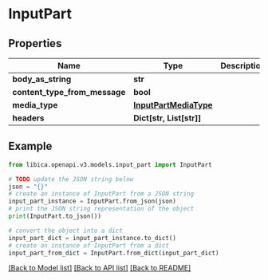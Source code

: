 # InputPart


## Properties

Name | Type | Description | Notes
------------ | ------------- | ------------- | -------------
**body_as_string** | **str** |  | [optional] 
**content_type_from_message** | **bool** |  | [optional] 
**media_type** | [**InputPartMediaType**](InputPartMediaType.md) |  | [optional] 
**headers** | **Dict[str, List[str]]** |  | [optional] 

## Example

```python
from libica.openapi.v3.models.input_part import InputPart

# TODO update the JSON string below
json = "{}"
# create an instance of InputPart from a JSON string
input_part_instance = InputPart.from_json(json)
# print the JSON string representation of the object
print(InputPart.to_json())

# convert the object into a dict
input_part_dict = input_part_instance.to_dict()
# create an instance of InputPart from a dict
input_part_from_dict = InputPart.from_dict(input_part_dict)
```
[[Back to Model list]](../README.md#documentation-for-models) [[Back to API list]](../README.md#documentation-for-api-endpoints) [[Back to README]](../README.md)



